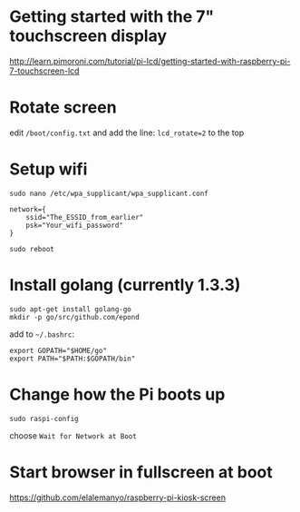 # Getting started with the 7" touchscreen display

http://learn.pimoroni.com/tutorial/pi-lcd/getting-started-with-raspberry-pi-7-touchscreen-lcd

# Rotate screen

edit `/boot/config.txt` and add the line: `lcd_rotate=2` to the top

# Setup wifi

`sudo nano /etc/wpa_supplicant/wpa_supplicant.conf`

    network={
        ssid="The_ESSID_from_earlier"
        psk="Your_wifi_password"
    }

`sudo reboot`

# Install golang (currently 1.3.3)

    sudo apt-get install golang-go
    mkdir -p go/src/github.com/epond

add to `~/.bashrc`:

    export GOPATH="$HOME/go"
    export PATH="$PATH:$GOPATH/bin"

# Change how the Pi boots up

`sudo raspi-config`

choose `Wait for Network at Boot`

# Start browser in fullscreen at boot

https://github.com/elalemanyo/raspberry-pi-kiosk-screen
